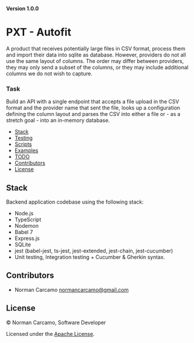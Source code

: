 **Version 1.0.0**

# PXT - Autofit

A product that receives potentially large files in CSV format, process them and
import their data into sqlite as database. However, providers do not all use 
the same layout of columns. The order may differ between providers, 
they may only send a subset of the columns, or they may include additional 
columns we do not wish to capture.

### Task

Build an API with a single endpoint that accepts a file upload in the CSV format and the provider
name that sent the file, looks up a configuration defining the column layout and parses the CSV
into either a file or - as a stretch goal - into an in-memory database.


- [Stack](#stack)
- [Testing](/docs/readme/testing.md)
- [Scripts](/docs/readme/scripts.md)
- [Examples](/docs/readme/examples.md)
- [TODO](/docs/readme/todo.md)
- [Contributors](#contributors)
- [License](#License)


## Stack

Backend application codebase using the following stack:

- Node.js
- TypeScript
- Nodemon
- Babel 7
- Express.js
- SQLite
- jest (babel-jest, ts-jest, jest-extended, jest-chain, jest-cucumber)
- Unit testing, Integration testing + Cucumber & Gherkin syntax.

## Contributors

- Norman Carcamo <normancarcamo@gmail.com>

## License

© Norman Carcamo, Software Developer

Licensed under the [Apache License](LICENSE).